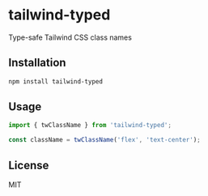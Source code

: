 # tailwind-typed

Type-safe Tailwind CSS class names

## Installation

```bash
npm install tailwind-typed
```

## Usage

```typescript
import { twClassName } from 'tailwind-typed';

const className = twClassName('flex', 'text-center');
```

## License

MIT